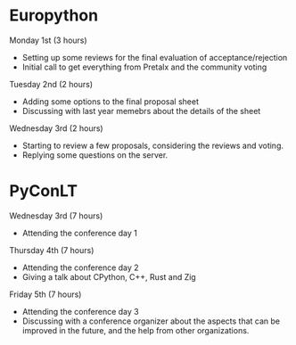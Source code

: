 # Europython

Monday 1st (3 hours)

* Setting up some reviews for the final evaluation of acceptance/rejection
* Initial call to get everything from Pretalx and the community voting

Tuesday 2nd (2 hours)

* Adding some options to the final proposal sheet
* Discussing with last year memebrs about the details of the sheet

Wednesday 3rd (2 hours)

* Starting to review a few proposals, considering the reviews and voting.
* Replying some questions on the server.

# PyConLT

Wednesday 3rd (7 hours)

* Attending the conference day 1

Thursday 4th (7 hours)

* Attending the conference day 2
* Giving a talk about CPython, C++, Rust and Zig

Friday 5th (7 hours)

* Attending the conference day 3
* Discussing with a conference organizer about the aspects that can be
  improved in the future, and the help from other organizations.
